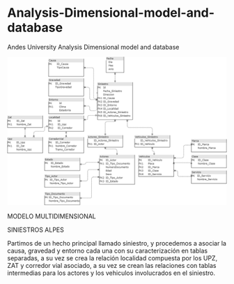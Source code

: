 # Analysis-Dimensional-model-and-database
Andes University Analysis Dimensional model and database

![Alt text](images/modelo_dimensional.png?raw=true "Title")

MODELO MULTIDIMENSIONAL

SINIESTROS ALPES

Partimos de un hecho principal llamado siniestro, y procedemos a asociar la causa, gravedad y entorno cada una con su caracterización en tablas separadas, a su vez se crea la relación localidad compuesta por los UPZ, ZAT y corredor vial asociado, a su vez se crean las relaciones con tablas intermedias para los actores y los vehiculos involucrados en el siniestro.